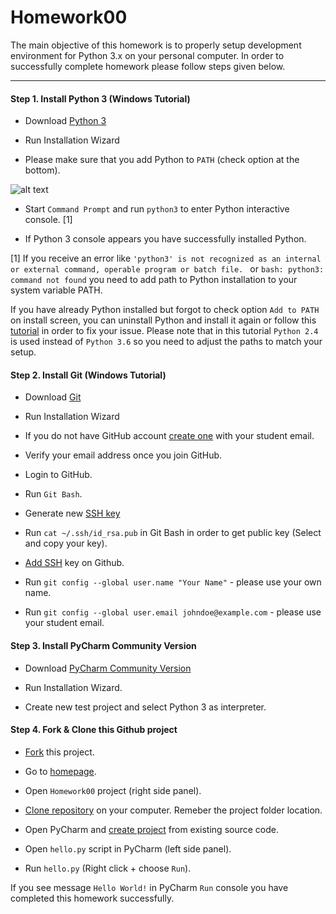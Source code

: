 # Homework00



The main objective of this homework is to properly setup development environment for Python 3.x on your personal computer.
In order to successfully complete homework please follow steps given below.

---

#### Step 1. Install Python 3  (Windows Tutorial)

 * Download [Python 3](https://www.python.org/downloads/)

 * Run Installation Wizard

 * Please make sure that you add Python to `PATH` (check option at the bottom).

 ![alt text](https://docs.python.org/3/_images/win_installer.png "Add Python to PATH")

 * Start `Command Prompt` and run `python3` to enter Python interactive console. [1]

 * If Python 3 console appears you have successfully installed Python.

 
 [1] If you receive an error like `'python3' is not recognized as an internal or external command, operable program or batch file. ` or `bash: python3: command not found` you need to add path to Python installation to your system variable PATH.

 If you have already Python installed but forgot to check option `Add to PATH` on install screen, you can uninstall Python and install it again or follow this [tutorial](https://superuser.com/questions/143119/how-do-i-add-python-to-the-windows-path) in order to fix your issue. Please note that in this tutorial `Python 2.4` is used instead of `Python 3.6` so you need to adjust the paths to match your setup.

 #### Step 2. Install Git  (Windows Tutorial)

  * Download [Git](https://git-scm.com/downloads)

  * Run Installation Wizard

  * If you do not have GitHub account [create one](https://github.com/join) with your student email.

  * Verify your email address once you join GitHub.

  * Login to GitHub.

  * Run `Git Bash`.

  * Generate new [SSH key](https://help.github.com/articles/generating-a-new-ssh-key-and-adding-it-to-the-ssh-agent/#generating-a-new-ssh-key)

  * Run `cat ~/.ssh/id_rsa.pub` in Git Bash in order to get public key (Select and copy your key).

  * [Add SSH](https://help.github.com/articles/adding-a-new-ssh-key-to-your-github-account/) key on Github.

  * Run  `git config --global user.name "Your Name"` - please use your own name.

  * Run `git config --global user.email johndoe@example.com` - please use your student email.

 #### Step 3. Install PyCharm Community Version

  * Download [PyCharm Community Version](https://www.jetbrains.com/pycharm/download/)

  * Run Installation Wizard.

  * Create new test project and select Python 3 as interpreter.

 #### Step 4. Fork & Clone this Github project

  * [Fork](https://help.github.com/articles/fork-a-repo/#fork-an-example-repository) this project.

  * Go to [homepage](https://github.com).

  * Open `Homework00` project (right side panel).

  * [Clone repository](https://help.github.com/articles/cloning-a-repository/) on your computer. Remeber the project folder location.

  * Open PyCharm and [create project](https://www.jetbrains.com/help/pycharm/importing-project-from-existing-source-code.html) from existing source code.

  * Open `hello.py` script in PyCharm (left side panel).

  * Run `hello.py` (Right click + choose `Run`).

  

  If you see message `Hello World!` in PyCharm `Run` console you have completed this homework successfully.
